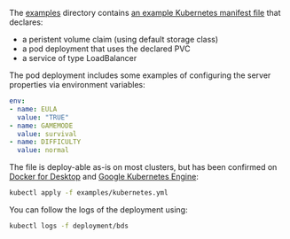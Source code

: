 The [examples](https://github.com/itzg/docker-minecraft-bedrock-server/blob/master/examples) directory contains [an example Kubernetes manifest file](https://github.com/itzg/docker-minecraft-bedrock-server/blob/master/examples/kubernetes.yml) that declares:

- a peristent volume claim (using default storage class)
- a pod deployment that uses the declared PVC
- a service of type LoadBalancer

The pod deployment includes some examples of configuring the server properties via environment variables:

``` yaml
env:
- name: EULA
  value: "TRUE"
- name: GAMEMODE
  value: survival
- name: DIFFICULTY
  value: normal
```

The file is deploy-able as-is on most clusters, but has been confirmed on [Docker for Desktop](https://docs.docker.com/docker-for-windows/kubernetes/) and [Google Kubernetes Engine](https://cloud.google.com/kubernetes-engine/docs/):

``` bash
kubectl apply -f examples/kubernetes.yml
```

You can follow the logs of the deployment using:

``` bash
kubectl logs -f deployment/bds
```
